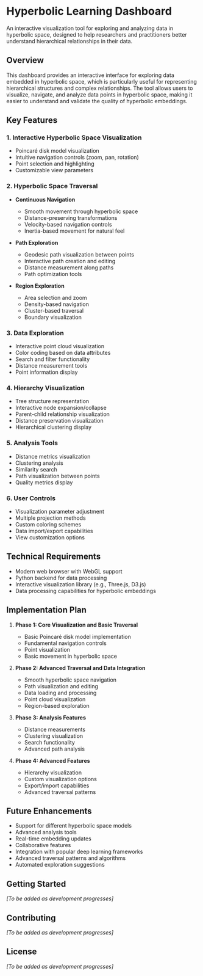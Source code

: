 # Hyperbolic Learning Dashboard

An interactive visualization tool for exploring and analyzing data in hyperbolic space, designed to help researchers and practitioners better understand hierarchical relationships in their data.

## Overview

This dashboard provides an interactive interface for exploring data embedded in hyperbolic space, which is particularly useful for representing hierarchical structures and complex relationships. The tool allows users to visualize, navigate, and analyze data points in hyperbolic space, making it easier to understand and validate the quality of hyperbolic embeddings.

## Key Features

### 1. Interactive Hyperbolic Space Visualization
- Poincaré disk model visualization
- Intuitive navigation controls (zoom, pan, rotation)
- Point selection and highlighting
- Customizable view parameters

### 2. Hyperbolic Space Traversal
- **Continuous Navigation**
  - Smooth movement through hyperbolic space
  - Distance-preserving transformations
  - Velocity-based navigation controls
  - Inertia-based movement for natural feel

- **Path Exploration**
  - Geodesic path visualization between points
  - Interactive path creation and editing
  - Distance measurement along paths
  - Path optimization tools

- **Region Exploration**
  - Area selection and zoom
  - Density-based navigation
  - Cluster-based traversal
  - Boundary visualization

### 3. Data Exploration
- Interactive point cloud visualization
- Color coding based on data attributes
- Search and filter functionality
- Distance measurement tools
- Point information display

### 4. Hierarchy Visualization
- Tree structure representation
- Interactive node expansion/collapse
- Parent-child relationship visualization
- Distance preservation visualization
- Hierarchical clustering display

### 5. Analysis Tools
- Distance metrics visualization
- Clustering analysis
- Similarity search
- Path visualization between points
- Quality metrics display

### 6. User Controls
- Visualization parameter adjustment
- Multiple projection methods
- Custom coloring schemes
- Data import/export capabilities
- View customization options

## Technical Requirements

- Modern web browser with WebGL support
- Python backend for data processing
- Interactive visualization library (e.g., Three.js, D3.js)
- Data processing capabilities for hyperbolic embeddings

## Implementation Plan

1. **Phase 1: Core Visualization and Basic Traversal**
   - Basic Poincaré disk model implementation
   - Fundamental navigation controls
   - Point visualization
   - Basic movement in hyperbolic space

2. **Phase 2: Advanced Traversal and Data Integration**
   - Smooth hyperbolic space navigation
   - Path visualization and editing
   - Data loading and processing
   - Point cloud visualization
   - Region-based exploration

3. **Phase 3: Analysis Features**
   - Distance measurements
   - Clustering visualization
   - Search functionality
   - Advanced path analysis

4. **Phase 4: Advanced Features**
   - Hierarchy visualization
   - Custom visualization options
   - Export/import capabilities
   - Advanced traversal patterns

## Future Enhancements

- Support for different hyperbolic space models
- Advanced analysis tools
- Real-time embedding updates
- Collaborative features
- Integration with popular deep learning frameworks
- Advanced traversal patterns and algorithms
- Automated exploration suggestions

## Getting Started

*[To be added as development progresses]*

## Contributing

*[To be added as development progresses]*

## License

*[To be added as development progresses]*
